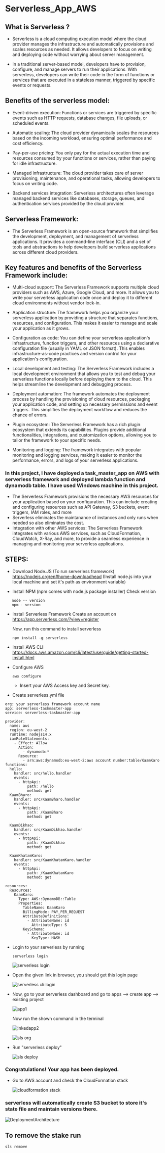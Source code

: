 # Serverless_App_AWS


## What is Serverless ?
- Serverless is a cloud computing execution model where the cloud provider manages the infrastructure and automatically provisions and scales resources as needed. It allows developers to focus on writing and deploying code without worrying about server management.

- In a traditional server-based model, developers have to provision, configure, and manage servers to run their applications. With serverless, developers can write their code in the form of functions or services that are executed in a stateless manner, triggered by specific events or requests.


## Benefits of the serverless model:
- Event-driven execution: Functions or services are triggered by specific events such as HTTP requests, database changes, file uploads, or scheduled events.

- Automatic scaling: The cloud provider dynamically scales the resources based on the incoming workload, ensuring optimal performance and cost efficiency.

- Pay-per-use pricing: You only pay for the actual execution time and resources consumed by your functions or services, rather than paying for idle infrastructure.

- Managed infrastructure: The cloud provider takes care of server provisioning, maintenance, and operational tasks, allowing developers to focus on writing code.

- Backend services integration: Serverless architectures often leverage managed backend services like databases, storage, queues, and authentication services provided by the cloud provider.



## Serverless Framework:
- The Serverless Framework is an open-source framework that simplifies the development, deployment, and management of serverless applications. It provides a command-line interface (CLI) and a set of tools and abstractions to help developers build serverless applications across different cloud providers.

## Key features and benefits of the Serverless Framework include:

- Multi-cloud support: The Serverless Framework supports multiple cloud providers such as AWS, Azure, Google Cloud, and more. It allows you to write your serverless application code once and deploy it to different cloud environments without vendor lock-in.

- Application structure: The framework helps you organize your serverless application by providing a structure that separates functions, resources, and configuration. This makes it easier to manage and scale your application as it grows.

- Configuration as code: You can define your serverless application's infrastructure, function triggers, and other resources using a declarative configuration file (usually in YAML or JSON format). This enables infrastructure-as-code practices and version control for your application's configuration.

- Local development and testing: The Serverless Framework includes a local development environment that allows you to test and debug your serverless functions locally before deploying them to the cloud. This helps streamline the development and debugging process.

- Deployment automation: The framework automates the deployment process by handling the provisioning of cloud resources, packaging your application code, and setting up necessary permissions and event triggers. This simplifies the deployment workflow and reduces the chance of errors.

- Plugin ecosystem: The Serverless Framework has a rich plugin ecosystem that extends its capabilities. Plugins provide additional functionalities, integrations, and customization options, allowing you to tailor the framework to your specific needs.

- Monitoring and logging: The framework integrates with popular monitoring and logging services, making it easier to monitor the performance, errors, and logs of your serverless applications.


### In this project, I have deployed a task_master_app on AWS with serverless framework and deployed lambda function and dynamodb table. I have used Windows machine in this project.

- The Serverless Framework provisions the necessary AWS resources for your application based on your configuration. This can include creating and configuring resources such as API Gateway, S3 buckets, event triggers, IAM roles, and more
- Serverless eliminates the maintanance of instances and only runs when needed so also eliminates the cost.
- Integration with other AWS services: The Serverless Framework integrates with various AWS services, such as CloudFormation, CloudWatch, X-Ray, and more, to provide a seamless experience in managing and monitoring your serverless applications.



## STEPS:

- Download Node.JS (To run serverless framework)
   https://nodejs.org/en#home-downloadhead  (Install node.js into your local machine and set it's path as environment variable)
  
- Install NPM (npm comes with node.js package installer)
  Check version
  
```
   node -- version
   npm - version
```
    
- Install Serverless Framework
  Create an account on
  https://app.serverless.com/?view=register

  Now, run this command to install serverless
  ```
  npm install -g serverless
  ```
  
- Install AWS CLI
  https://docs.aws.amazon.com/cli/latest/userguide/getting-started-install.html

  
- Configure AWS
  
  ```
  aws configure
  ```
  - Insert your AWS Access key and Secret key.
    
- Create serverless.yml file

```
org: your serverless framework account name
app: serverless-taskmaster-app
service: serverless-taskmaster-app

provider:
  name: aws
  region: eu-west-2
  runtime: nodejs14.x
  iamRoleStatements:
    - Effect: Allow
      Action:
        - dynamodb:*
      Resource:
        - arn:aws:dynamodb:eu-west-2:aws account number:table/KaamKaro
functions:
  hello:
    handler: src/hello.handler
    events:
      - httpApi:
          path: /hello
          method: get
  KaamBharo:
    handler: src/KaamBharo.handler
    events:
      - httpApi:
          path: /KaamBharo
          method: get

  KaamDikhao:
    handler: src/KaamDikhao.handler
    events:
      - httpApi:
          path: /KaamDikhao
          method: get

  KaamKhatamKaro:
    handler: src/KaamKhatamKaro.handler
    events:
      - httpApi:
          path: /KaamKhatamKaro
          method: get

resources:
  Resources:
    KaamKaro:
      Type: AWS::DynamoDB::Table
      Properties:
        TableName: KaamKaro
        BillingMode: PAY_PER_REQUEST
        AttributeDefinitions:
          - AttributeName: id
            AttributeType: S
        KeySchema:
          - AttributeName: id
            KeyType: HASH
```

- Login to your serverless by running
  
  ```
  serverless login
  ```


  ![serverless login](https://github.com/ArpitB95/Serverless_App_AWS/assets/110182832/9cb55a57-dc0f-4a9e-9514-b03112edc998)





- Open the given link in browser, you should get this login page




  ![serverless cli login](https://github.com/ArpitB95/Serverless_App_AWS/assets/110182832/1ae3818a-30f3-4f09-9829-058193fd396c)




- Now, go to your serverless dashboard and go to apps --> create app --> existing project



  ![app1](https://github.com/ArpitB95/Serverless_App_AWS/assets/110182832/f06b6c7a-2697-4012-826e-67fbf8fd29fe)






  Now run the shown command in the terminal






  ![Inkedapp2](https://github.com/ArpitB95/Serverless_App_AWS/assets/110182832/7d21adde-c43c-4bfd-966a-2fddeccd69c9)





  ![sls org](https://github.com/ArpitB95/Serverless_App_AWS/assets/110182832/96fccc09-24ae-44a3-bc2e-5085582b0543)




- Run "serverless deploy"




  ![sls deploy](https://github.com/ArpitB95/Serverless_App_AWS/assets/110182832/72440601-9b02-48ff-8626-164ad0176a8c)




 ### Congratulations! Your app has been deployed.

 - Go to AWS account and check the CloudFormation stack
   
   ![cloudformation stack](https://github.com/ArpitB95/Serverless_App_AWS/assets/110182832/683c1e65-805c-4c5f-bc60-feae50e2f7ae)


   
### serverless will automatically create S3 bucket to store it's state file and maintain versions there.

![DeploymentArchitecture](https://github.com/ArpitB95/Serverless_App_AWS/assets/110182832/a930a35e-be05-4a70-a2be-cf445b6f149a)

            


## To remove the stake run

```
sls remove
```
       

  
